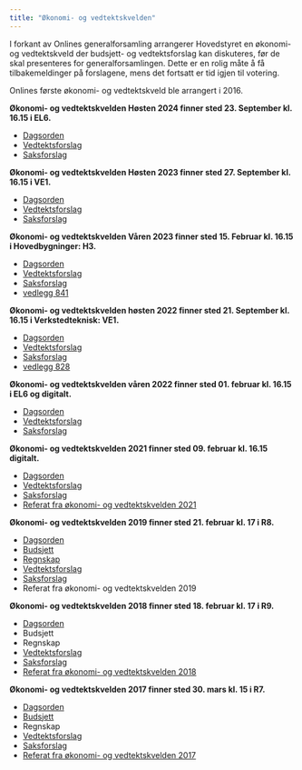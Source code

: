 ```yaml
---
title: "Økonomi- og vedtektskvelden"
---
```


I forkant av Onlines generalforsamling arrangerer Hovedstyret en økonomi- og vedtektskveld der budsjett- og vedtektsforslag kan diskuteres, før de skal presenteres for generalforsamlingen. Dette er en rolig måte å få tilbakemeldinger på forslagene, mens det fortsatt er tid igjen til votering.

Onlines første økonomi- og vedtektskveld ble arrangert i 2016.

**Økonomi- og vedtektskvelden Høsten 2024 finner sted 23. September kl. 16.15 i EL6.**

- [Dagsorden](https://docs.google.com/spreadsheets/d/1XZsxTgOCT3vsMQOZ3kRiz6cLrCb5bH50ckQvGgc2Lm8/edit?gid=0#gid=0)
- [Vedtektsforslag](/generalforsamlinger/2024-h/vedtekstforslag)
- [Saksforslag](/generalforsamlinger/2024-h/saksforslag)

**Økonomi- og vedtektskvelden Høsten 2023 finner sted 27. September kl. 16.15 i VE1.**

- [Dagsorden](https://docs.google.com/spreadsheets/d/1D6NLEv3FfNVNnqDG2uzbkX2L9-b0qsCkdL5vGMRKapA/edit#gid=0)
- [Vedtektsforslag](/generalforsamlinger/2023-h/vedtekstforslag)
- [Saksforslag](/generalforsamlinger/2023-h/saksforslag)

**Økonomi- og vedtektskvelden Våren 2023 finner sted 15. Februar kl. 16.15 i Hovedbygninger: H3.**

- [Dagsorden](https://docs.google.com/spreadsheets/d/1qeyaBaib49N1UWHiVj5FqUcoujfN0kPGiuQqPCAeBqo/edit?usp=sharing)
- [Vedtektsforslag](/generalforsamlinger/2023-v/vedtekstforslag)
- [Saksforslag](/generalforsamlinger/2023-v/saksforslag)
- [vedlegg 841](/attachments/841-Referat_genVORS_1.pdf)

**Økonomi- og vedtektskvelden høsten 2022 finner sted 21. September kl. 16.15 i Verkstedteknisk: VE1.**

- [Dagsorden](/okogved/dagsorden22h/)
- [Vedtektsforslag](/generalforsamlinger/2022-h/vedtekstforslag)
- [Saksforslag](/generalforsamlinger/2022-h/saksforslag)
- [vedlegg 828](/attachments/828-Referat_vedtektskveld_høsten_2022.pdf)

**Økonomi- og vedtektskvelden våren 2022 finner sted 01. februar kl. 16.15 i EL6 og digitalt.**

- [Dagsorden](/okogved/dagsorden22/)
- [Vedtektsforslag](/generalforsamlinger/2022/vedtekstforslag)
- [Saksforslag](/generalforsamlinger/2022/saksforslag)

**Økonomi- og vedtektskvelden 2021 finner sted 09. februar kl. 16.15 digitalt.**

- [Dagsorden](/okogved/dagsorden21/)
- [Vedtektsforslag](/generalforsamlinger/2021/vedtekstforslag)
- [Saksforslag](/generalforsamlinger/2021/saksforslag)
- [Referat fra økonomi- og vedtektskvelden 2021](/okogved/okogved-referat2021)

**Økonomi- og vedtektskvelden 2019 finner sted 21. februar kl. 17 i R8.**

- [Dagsorden](/okogved/dagsorden19/)
- [Budsjett](https://docs.google.com/spreadsheets/d/1I-4p_l02Y_ZThvSMCD9HRgu3ApbARie46-_FX-1mEBw/edit?usp=sharing)
- [Regnskap](https://docs.google.com/spreadsheets/d/1BDvtP80nsKV5kvy6gEhzqtSGr50tb1bmXXgxjpXdTBU/edit?usp=sharing)
- [Vedtektsforslag](/generalforsamlinger/2019/vedtekstforslag)
- [Saksforslag](/generalforsamlinger/2019/saksforslag)
- Referat fra økonomi- og vedtektskvelden 2019

**Økonomi- og vedtektskvelden 2018 finner sted 18. februar kl. 17 i R9.**

- [Dagsorden](/okogved/dagsorden18/)
- Budsjett
- Regnskap
- [Vedtektsforslag](/generalforsamlinger/2018/vedtekstforslag)
- [Saksforslag](/generalforsamlinger/2018/saksforslag)
- [Referat fra økonomi- og vedtektskvelden 2018](/okogved/okogved-referat2018)

**Økonomi- og vedtektskvelden 2017 finner sted 30. mars kl. 15 i R7.**

- [Dagsorden](/okogved/dagsorden/)
- [Budsjett](https://docs.google.com/spreadsheets/d/1exCJ_8gr1KrS7Bv4N-JnjUBoUKJ56eaPp4wp0mvs9is/edit?usp=sharing)
- Regnskap
- [Vedtektsforslag](/generalforsamlinger/2017/vedtekstforslag)
- [Saksforslag](/generalforsamlinger/2017/saksforslag)
- [Referat fra økonomi- og vedtektskvelden 2017](/okogved/okogved-referat2017)
